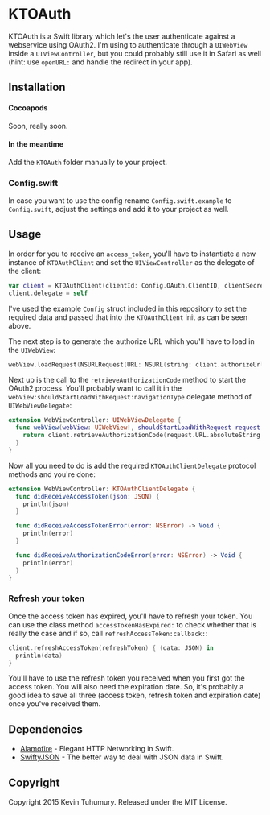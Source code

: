 # KTOAuth

KTOAuth is a Swift library which let's the user authenticate against a webservice using OAuth2. I'm using to authenticate through a `UIWebView` inside a `UIViewController`, but you could probably still use it in Safari as well (hint: use `openURL:` and handle the redirect in your app).

## Installation

#### Cocoapods

Soon, really soon.

#### In the meantime

Add the `KTOAuth` folder manually to your project.

### Config.swift

In case you want to use the config rename `Config.swift.example` to `Config.swift`, adjust the settings and add it to your project as well.

## Usage

In order for you to receive an `access_token`, you'll have to instantiate a new instance of `KTOAuthClient` and set the `UIViewController` as the delegate of the client:

```swift
var client = KTOAuthClient(clientId: Config.OAuth.ClientID, clientSecret: Config.OAuth.ClientSecret, redirectURI: Config.OAuth.RedirectURI, authorizeURL: Config.OAuth.AuthorizeURL, tokenURL: Config.OAuth.TokenURL)
client.delegate = self
```

I've used the example `Config` struct included in this repository to set the required data and passed that into the `KTOAuthClient` init as can be seen above.

The next step is to generate the authorize URL which you'll have to load in the `UIWebView`:

```swift
webView.loadRequest(NSURLRequest(URL: NSURL(string: client.authorizeUrl())!))
```

Next up is the call to the `retrieveAuthorizationCode` method to start the OAuth2 process. You'll probably want to call it in the `webView:shouldStartLoadWithRequest:navigationType` delegate method of `UIWebViewDelegate`:

```swift
extension WebViewController: UIWebViewDelegate {
  func webView(webView: UIWebView!, shouldStartLoadWithRequest request: NSURLRequest!, navigationType: UIWebViewNavigationType) -> Bool {
    return client.retrieveAuthorizationCode(request.URL.absoluteString!)
  }
}
```

Now all you need to do is add the required `KTOAuthClientDelegate` protocol methods and you're done:

```swift
extension WebViewController: KTOAuthClientDelegate {
  func didReceiveAccessToken(json: JSON) {
  	println(json)
  }

  func didReceiveAccessTokenError(error: NSError) -> Void {
    println(error)
  }

  func didReceiveAuthorizationCodeError(error: NSError) -> Void {
    println(error)
  }
}
```

### Refresh your token

Once the access token has expired, you'll have to refresh your token. You can use the class method `accessTokenHasExpired:` to check whether that is really the case and if so, call `refreshAccessToken:callback:`:

```swift
client.refreshAccessToken(refreshToken) { (data: JSON) in
  println(data)
}
```

You'll have to use the refresh token you received when you first got the access token. You will also need the expiration date. So, it's probably a good idea to save all three (access token, refresh token and expiration date) once you've received them.


## Dependencies

* [Alamofire](https://github.com/Alamofire/Alamofire) - Elegant HTTP Networking in Swift.
* [SwiftyJSON](https://github.com/SwiftyJSON/SwiftyJSON) - The better way to deal with JSON data in Swift.

## Copyright

Copyright 2015 Kevin Tuhumury. Released under the MIT License.
